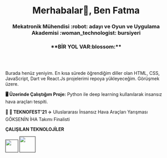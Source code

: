 <h1 align="center">Merhabalar👋, Ben Fatma</h1>
<h3 align="center">Mekatronik Mühendisi :robot: adayı ve Oyun ve Uygulama Akademisi :woman_technologist: bursiyeri </h3>
<h3 align="center">**BİR YOL VAR:blossom:**</h3><br><br>

Burada henüz yeniyim. En kısa sürede öğrendiğim diller olan HTML, CSS, JavaScript, Dart ve React.Js projelerimi repoya yükleyeceğim. Görüşmek üzere.



 **:desktop_computer: Üzerinde Çalıştığım Proje:** Python ile deep learning kullanılarak insansız hava araçları tespiti.
 
 
 **:rocket: :whale2: TEKNOFEST'21** :airplane: Uluslararası İnsansız Hava Araçları Yarışması GÖKSENİN İHA Takımı Finalisti

 
 **ÇALIŞILAN TEKNOLOJİLER**
 
<code><a href="" target="_blank"><img height="40" src="https://www.vectorlogo.zone/logos/python/python-official.svg"></a></code>
<code><a href="" target="_blank"><img height="50" src="https://www.vectorlogo.zone/logos/linux/linux-ar21.svg"></a></code>



